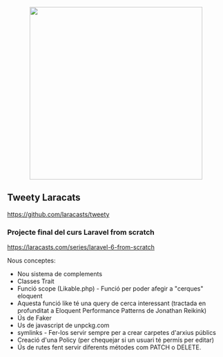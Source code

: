 <p align="center">
<img src="https://assets.laracasts.com/images/logo.svg" width="400">
</p>

## Tweety Laracats
https://github.com/laracasts/tweety

### Projecte final del curs Laravel from scratch

https://laracasts.com/series/laravel-6-from-scratch

Nous conceptes:

- Nou sistema de complements <x-app>
- Classes Trait
- Funció scope (Likable.php) - Funció per poder afegir a "cerques" eloquent
- Aquesta funció like té una query de cerca interessant (tractada en profunditat a Eloquent Performance Patterns de Jonathan Reikink)
- Ús de Faker
- Us de javascript de unpckg.com
- symlinks - Fer-los servir sempre per a crear carpetes d'arxius públics
- Creació d'una Policy (per chequejar si un usuari té permís per editar)
- Ús de rutes fent servir diferents métodes com PATCH o DELETE.
